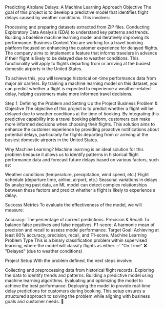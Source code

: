Predicting Airplane Delays: A Machine Learning Approach
Objective
The goal of this project is to develop a predictive model that identifies flight delays caused by weather conditions. This involves:

Processing and preparing datasets extracted from ZIP files.
Conducting Exploratory Data Analysis (EDA) to understand key patterns and trends.
Building a baseline machine learning model and iteratively improving its performance.
Business Context
You are working for a travel booking platform focused on enhancing the customer experience for delayed flights. The company aims to implement a feature that informs travelers in advance if their flight is likely to be delayed due to weather conditions. This functionality will apply to flights departing from or arriving at the busiest domestic airports in the United States.

To achieve this, you will leverage historical on-time performance data from major air carriers. By training a machine learning model on this dataset, you can predict whether a flight is expected to experience a weather-related delay, helping customers make more informed travel decisions.

Step 1: Defining the Problem and Setting Up the Project
Business Problem & Objective
The objective of this project is to predict whether a flight will be delayed due to weather conditions at the time of booking. By integrating this predictive capability into a travel booking platform, customers can make more informed decisions when choosing their flights. This solution aims to enhance the customer experience by providing proactive notifications about potential delays, particularly for flights departing from or arriving at the busiest domestic airports in the United States.

Why Machine Learning?
Machine learning is an ideal solution for this problem because it allows us to identify patterns in historical flight performance data and forecast future delays based on various factors, such as:

Weather conditions (temperature, precipitation, wind speed, etc.)
Flight schedule (departure time, airline, airport, etc.)
Seasonal variations in delays
By analyzing past data, an ML model can detect complex relationships between these factors and predict whether a flight is likely to experience a delay.

Success Metrics
To evaluate the effectiveness of the model, we will measure:

Accuracy: The percentage of correct predictions.
Precision & Recall: To balance false positives and false negatives.
F1-score: A harmonic mean of precision and recall to assess model performance.
Target Goal: Achieving at least 80% accuracy, precision, recall, and F1-score.
Machine Learning Problem Type
This is a binary classification problem within supervised learning, where the model will classify flights as either:
✅ "On Time"
❌ "Delayed" (due to weather conditions)

Project Setup
With the problem defined, the next steps involve:

Collecting and preprocessing data from historical flight records.
Exploring the data to identify trends and patterns.
Building a predictive model using machine learning algorithms.
Evaluating and optimizing the model to achieve the best performance.
Deploying the model to provide real-time delay predictions for customers during booking.
This setup ensures a structured approach to solving the problem while aligning with business goals and customer needs. 🚀







